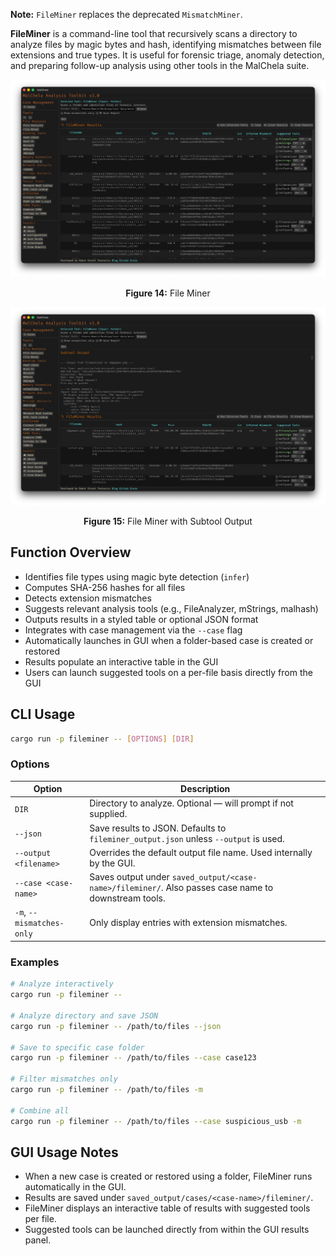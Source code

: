 **Note:** `FileMiner` replaces the deprecated `MismatchMiner`.

**FileMiner** is a command-line tool that recursively scans a directory to analyze files by magic bytes and hash, identifying mismatches between file extensions and true types. It is useful for forensic triage, anomaly detection, and preparing follow-up analysis using other tools in the MalChela suite.

![File Miner](../images/fileminer.png)

<p align="center"><strong>Figure 14:</strong> File Miner</p>

![File Miner with Subtool Output](../images/fileminer_with_subtool_output.png)

<p align="center"><strong>Figure 15:</strong> File Miner with Subtool Output</p>


## Function Overview

- Identifies file types using magic byte detection (`infer`)
- Computes SHA-256 hashes for all files
- Detects extension mismatches
- Suggests relevant analysis tools (e.g., FileAnalyzer, mStrings, malhash)
- Outputs results in a styled table or optional JSON format
- Integrates with case management via the `--case` flag
- Automatically launches in GUI when a folder-based case is created or restored
- Results populate an interactive table in the GUI
- Users can launch suggested tools on a per-file basis directly from the GUI

## CLI Usage

```sh
cargo run -p fileminer -- [OPTIONS] [DIR]
```

### Options

| Option                      | Description                                                                 |
|----------------------------|-----------------------------------------------------------------------------|
| `DIR`                      | Directory to analyze. Optional — will prompt if not supplied.             |
| `--json`                   | Save results to JSON. Defaults to `fileminer_output.json` unless `--output` is used. |
| `--output <filename>`      | Overrides the default output file name. Used internally by the GUI.       |
| `--case <case-name>`       | Saves output under `saved_output/<case-name>/fileminer/`. Also passes case name to downstream tools. |
| `-m`, `--mismatches-only`  | Only display entries with extension mismatches.                            |

### Examples

```sh
# Analyze interactively
cargo run -p fileminer --

# Analyze directory and save JSON
cargo run -p fileminer -- /path/to/files --json

# Save to specific case folder
cargo run -p fileminer -- /path/to/files --case case123

# Filter mismatches only
cargo run -p fileminer -- /path/to/files -m

# Combine all
cargo run -p fileminer -- /path/to/files --case suspicious_usb -m
```

## GUI Usage Notes

- When a new case is created or restored using a folder, FileMiner runs automatically in the GUI.
- Results are saved under `saved_output/cases/<case-name>/fileminer/`.
- FileMiner displays an interactive table of results with suggested tools per file.
- Suggested tools can be launched directly from within the GUI results panel.
